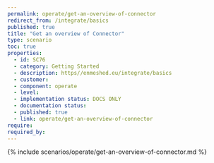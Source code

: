 ```yaml
---
permalink: operate/get-an-overview-of-connector
redirect_from: /integrate/basics
published: true
title: "Get an overview of Connector"
type: scenario
toc: true
properties:
  - id: SC76
  - category: Getting Started
  - description: https//enmeshed.eu/integrate/basics
  - customer:
  - component: operate
  - level:
  - implementation status: DOCS ONLY
  - documentation status:
  - published: true
  - link: operate/get-an-overview-of-connector
require:
required_by:
---
```


{% include scenarios/operate/get-an-overview-of-connector.md %}
